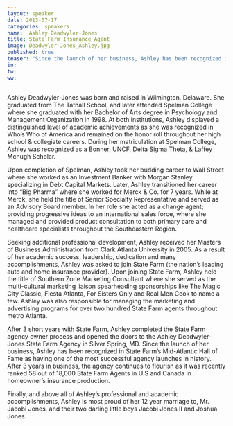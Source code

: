 ```yaml
---
layout: speaker
date: 2013-07-17
categories: speakers
name:  Ashley Deadwyler-Jones
title: State Farm Insurance Agent
image: Deadwyler-Jones_Ashley.jpg
published: true
teaser: "Since the launch of her business, Ashley has been recognized in State Farm's Mid-Atlantic Hall of Fame as having one of the most successful agency launches in history."
in:
tw: 
ww:
---
```


Ashley Deadwyler-Jones was born and raised in Wilmington, Delaware.  She graduated from The Tatnall School, and later attended Spelman College where she graduated with her Bachelor of Arts degree in Psychology and Management Organization in 1998.  At both institutions, Ashley displayed a distinguished level of academic achievements as she was recognized in Who’s Who of America and remained on the honor roll throughout her high school & collegiate careers.  During her matriculation at Spelman College, Ashley was recognized as a Bonner, UNCF, Delta Sigma Theta, & Laffey Mchugh Scholar. 
 
Upon completion of Spelman, Ashley took her budding career to Wall Street where she worked as an Investment Banker with Morgan Stanley specializing in Debt Capital Markets.  Later, Ashley transitioned her career into “Big Pharma” where she worked for Merck & Co. for 7 years.  While at Merck, she held the title of Senior Specialty Representative and served as an Advisory Board member. In her role she acted as a change agent; providing progressive ideas to an international sales force, where she managed and provided product consultation to both primary care and healthcare specialists throughout the Southeastern Region.
 
Seeking additional professional development, Ashley received her Masters of Business Administration from Clark Atlanta University in 2005.  As a result of her academic success, leadership, dedication and many accomplishments, Ashley was asked to join State Farm (the nation’s leading auto and home insurance provider).  Upon joining State Farm, Ashley held the title of Southern Zone Marketing Consultant where she served as the multi-cultural marketing liaison spearheading sponsorships like The Magic City Classic, Fiesta Atlanta, For Sisters Only and Real Men Cook to name a few.  Ashley was also responsible for managing the marketing and advertising programs for over two hundred State Farm agents throughout metro Atlanta.
 
After 3 short years with State Farm, Ashley completed the State Farm agency owner process and opened the doors to the Ashley Deadwyler-Jones State Farm Agency in Silver Spring, MD.  Since the launch of her business, Ashley has been recognized in State Farm’s Mid-Atlantic Hall of Fame as having one of the most successful agency launches in history.  After 3 years in business, the agency continues to flourish as it was recently ranked 58 out of 18,000 State Farm Agents in U.S and Canada in homeowner’s insurance production.
 
Finally, and above all of Ashley’s professional and academic accomplishments, Ashley is most proud of her 12 year marriage to, Mr. Jacobi Jones, and their two darling little boys Jacobi Jones II and Joshua Jones.

